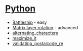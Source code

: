 # [Python](https://www.hackerrank.com/domains/python)

* [Battleship](battleship) - easy
* [Matrix layer rotation](matrix_layer_rotation) - advanced
* [alternating_characters](alternating_characters)
* [maximize_it](maximize_it)
* [validating_postalcode_re](validating_postalcode_re)
